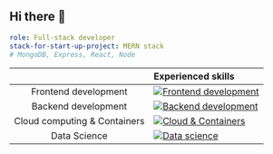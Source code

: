 ## Hi there 👋

```yaml
role: Full-stack developer
stack-for-start-up-project: MERN stack
# MongoDB, Express, React, Node
```

|                              | Experienced skills                                                                                                      |
|:----------------------------:|:------------------------------------------------------------------------------------------------------------------------|
|     Frontend development     | [![Frontend development](https://skillicons.dev/icons?i=react,tailwindcss,next,ts&theme=light)](https://skillicons.dev) |
|     Backend development      | [![Backend development](https://skillicons.dev/icons?i=java,nodejs&theme=light)](https://skillicons.dev)                |
| Cloud computing & Containers | [![Cloud & Containers](https://skillicons.dev/icons?i=aws,azure,docker&theme=light)](https://skillicons.dev)            |
|         Data Science         | [![Data science](https://skillicons.dev/icons?i=sklearn,r&theme=light)](https://skillicons.dev)                         |
